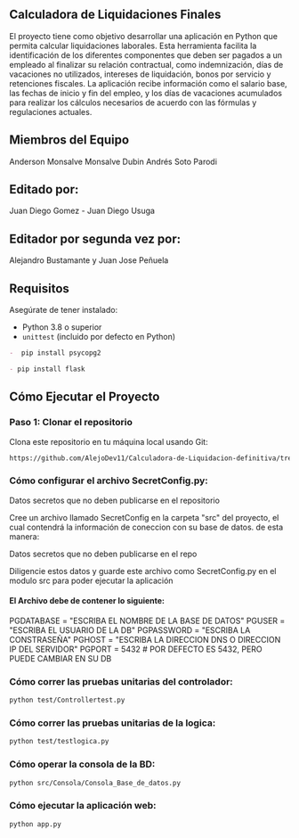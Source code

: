 ## Calculadora de Liquidaciones Finales
El proyecto tiene como objetivo desarrollar una aplicación en Python que permita calcular liquidaciones laborales. Esta herramienta facilita la identificación de los diferentes componentes que deben ser pagados a un empleado al finalizar su relación contractual, como indemnización, días de vacaciones no utilizados, intereses de liquidación, bonos por servicio y retenciones fiscales. La aplicación recibe información como el salario base, las fechas de inicio y fin del empleo, y los días de vacaciones acumulados para realizar los cálculos necesarios de acuerdo con las fórmulas y regulaciones actuales.

## Miembros del Equipo
Anderson Monsalve Monsalve
Dubin Andrés Soto Parodi

## Editado por:
Juan Diego Gomez - Juan Diego Usuga

## Editador por segunda vez por:
Alejandro Bustamante y Juan Jose Peñuela 

## Requisitos

Asegúrate de tener instalado:

- Python 3.8 o superior
- `unittest` (incluido por defecto en Python)
 ```markdown
-  pip install psycopg2
  ```
  ```markdown
 - pip install flask
  ```

## Cómo Ejecutar el Proyecto

### Paso 1: Clonar el repositorio

Clona este repositorio en tu máquina local usando Git:
```markdown
https://github.com/AlejoDev11/Calculadora-de-Liquidacion-definitiva/tree/main
```
### Cómo configurar el archivo SecretConfig.py:
Datos secretos que no deben publicarse en el repositorio

Cree un archivo llamado SecretConfig en la carpeta "src" del proyecto, el cual contendrá la información de coneccion con su base de datos.
de esta manera:

Datos secretos que no deben publicarse en el repo

Diligencie estos datos y guarde este archivo como SecretConfig.py en el modulo src
para poder ejecutar la aplicación

#### El Archivo debe de contener lo siguiente:

PGDATABASE = "ESCRIBA EL NOMBRE DE LA BASE DE DATOS"
PGUSER = "ESCRIBA EL USUARIO DE LA DB"
PGPASSWORD = "ESCRIBA LA CONSTRASEÑA"
PGHOST = "ESCRIBA LA DIRECCION DNS O DIRECCION IP DEL SERVIDOR"
PGPORT = 5432 # POR DEFECTO ES 5432, PERO PUEDE CAMBIAR EN SU DB


### Cómo correr las pruebas unitarias del controlador:
```markdown
python test/Controllertest.py
```
### Cómo correr las pruebas unitarias de la logica:
```markdown
python test/testlogica.py
```

### Cómo operar la consola de la BD:
```markdown
python src/Consola/Consola_Base_de_datos.py
```

### Cómo ejecutar la aplicación web:
```markdown
python app.py
```
